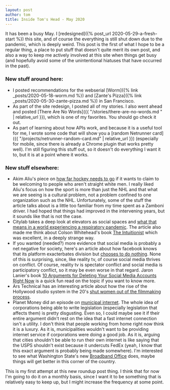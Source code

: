 ```yaml
---
layout: post
author: tom
title: Inside Tom's Head - May 2020
---
```


It has been a busy May. I [redesigned]({% post_url 2020-05-29-a-fresh-start %}) this site, and of course the everything is still shut down due to the pandemic, which is deeply weird. This post is the first of what I hope to be a regular thing, a place to put stuff that doesn't quite merit its own post, and also a way to keep me actively involved at this site when things get busy (and hopefully avoid some of the unintentional hiatuses that have occurred in the past).

### New stuff around here:
- I posted recommendations for the webserial [Worm]({% link _posts/2020-05-18-worm.md %}) and [Zante's Pizza]({% link _posts/2020-05-30-zante-pizza.md %}) in San Francisco.
- As part of the site redesign, I posted all of my stories. I also went ahead and posted [There Are No Words]({{ "/stories/there-are-no-words.md " | relative_url }}), which is one of my favorites. You should go check it out.
- As part of learning about how APIs work, and because it is a useful tool for me, I wrote some code that will show you a [random Netrunner card]({{ "/projects/netrunner-random-card.md" | relative_url }}) (especially for mobile, since there is already a Chrome plugin that works pretty well). I'm still figuring this stuff out, so it doesn't do everything I want it to, but it is at a point  where it works.

### New stuff elsewhere:
- Akim Aliu's piece on [how far hockey needs to go](https://www.theplayerstribune.com/en-us/articles/hockey-is-not-for-everyone-akim-aliu-nhl) if it wants to claim to be welcoming to people who aren't straight white men. I really  liked Aliu's focus on how the sport is more than just the NHL and that what we are seeing is a cultural problem, not a problem confined to one organization such as the NHL. Unfortunately, some of the stuff the article talks about is a little too familiar from my time spent as a Zamboni driver. I had hoped that things had improved in the intervening years, but it sounds like that is not the case.
- Citylab takes a deep look at elevators as social spaces and [what that means in a world experiencing a respiratory pandemic](https://www.citylab.com/transportation/2020/05/elevator-anxiety-coronavirus-health-risks-design-history/611032/). The article also made me think about Colson Whitehead's book [The Intuitionist](https://www.indiebound.org/book/9780385493000) which was excellent, in a deeply strange way.
- If you wanted (needed?) more evidence that social media is probably a net negative for society, here's an article about how facebook knows that its platform exacterbates division but [chooses to do nothing](https://www.wsj.com/articles/facebook-knows-it-encourages-division-top-executives-nixed-solutions-11590507499). None of this is surprising, since, like reality tv, of course social media thrives on conflict. Of course, reality tv is spectator conflict and social media is participatory conflict, so it may be even worse in that regard. Jaron Lanier's book [10 Arguments for Deleting Your Social Media Accounts Right Now](https://www.indiebound.org/book/9781250239082) is a quick fun read on the topic if you want to know more.
- Ars Technical has an interesting article about how the rise of the Hollywood studio system in the 20's [shut women out of the filmmaking process](https://arstechnica.com/science/2020/05/study-classic-hollywoods-studio-system-gave-rise-to-sharp-gender-disparity/).
- Planet Money did an episode on [municipal internet](https://www.npr.org/2020/05/29/865908114/small-america-vs-big-internet). The whole idea of corporations being able to write legislation (especially legislation that affects them) is pretty disgusting. Even so, I could maybe see it if their entire argument didn't rest on the idea that a fast internet connection isn't a utility. I don't think that people working from home right now think it is a luxury. As it is, municipalities wouldn't want to be providing internet service if corporations were doing a good job. As it is, arguing that cities shouldn't be able to run their own internet is like saying that the USPS shouldn't exist because it undercuts FedEx (yeah, I know that this exact argument is probably being made somewhere). I'm interested to see what Washington State's new [Broadband Office](https://www.commerce.wa.gov/building-infrastructure/washington-statewide-broadband-office/) does, maybe things will get better in this corner of the country.

This is my first attempt at this new roundup post thing. I think that for now I'm going to do it on a monthly basis, since I want it to be something that is relatively easy to keep up, but I might increase the frequency at some point.
